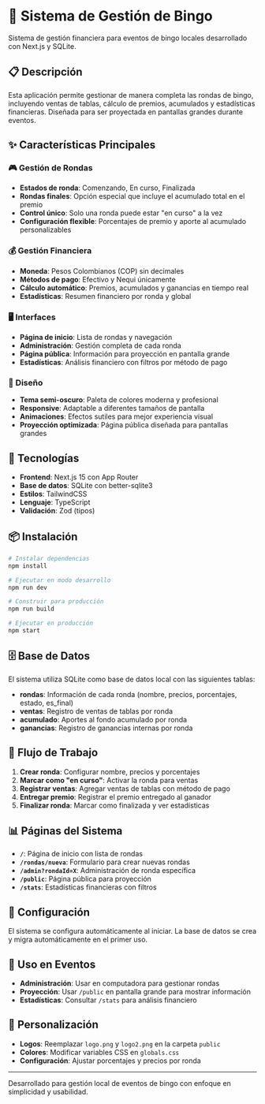 # 🎯 Sistema de Gestión de Bingo

Sistema de gestión financiera para eventos de bingo locales desarrollado con Next.js y SQLite.

## 📋 Descripción

Esta aplicación permite gestionar de manera completa las rondas de bingo, incluyendo ventas de tablas, cálculo de premios, acumulados y estadísticas financieras. Diseñada para ser proyectada en pantallas grandes durante eventos.

## ✨ Características Principales

### 🎮 Gestión de Rondas
- **Estados de ronda**: Comenzando, En curso, Finalizada
- **Rondas finales**: Opción especial que incluye el acumulado total en el premio
- **Control único**: Solo una ronda puede estar "en curso" a la vez
- **Configuración flexible**: Porcentajes de premio y aporte al acumulado personalizables

### 💰 Gestión Financiera
- **Moneda**: Pesos Colombianos (COP) sin decimales
- **Métodos de pago**: Efectivo y Nequi únicamente
- **Cálculo automático**: Premios, acumulados y ganancias en tiempo real
- **Estadísticas**: Resumen financiero por ronda y global

### 🖥️ Interfaces
- **Página de inicio**: Lista de rondas y navegación
- **Administración**: Gestión completa de cada ronda
- **Página pública**: Información para proyección en pantalla grande
- **Estadísticas**: Análisis financiero con filtros por método de pago

### 🎨 Diseño
- **Tema semi-oscuro**: Paleta de colores moderna y profesional
- **Responsive**: Adaptable a diferentes tamaños de pantalla
- **Animaciones**: Efectos sutiles para mejor experiencia visual
- **Proyección optimizada**: Página pública diseñada para pantallas grandes

## 🚀 Tecnologías

- **Frontend**: Next.js 15 con App Router
- **Base de datos**: SQLite con better-sqlite3
- **Estilos**: TailwindCSS
- **Lenguaje**: TypeScript
- **Validación**: Zod (tipos)

## 📦 Instalación

```bash
# Instalar dependencias
npm install

# Ejecutar en modo desarrollo
npm run dev

# Construir para producción
npm run build

# Ejecutar en producción
npm start
```

## 🗄️ Base de Datos

El sistema utiliza SQLite como base de datos local con las siguientes tablas:

- **rondas**: Información de cada ronda (nombre, precios, porcentajes, estado, es_final)
- **ventas**: Registro de ventas de tablas por ronda
- **acumulado**: Aportes al fondo acumulado por ronda
- **ganancias**: Registro de ganancias internas por ronda

## 🎯 Flujo de Trabajo

1. **Crear ronda**: Configurar nombre, precios y porcentajes
2. **Marcar como "en curso"**: Activar la ronda para ventas
3. **Registrar ventas**: Agregar ventas de tablas con método de pago
4. **Entregar premio**: Registrar el premio entregado al ganador
5. **Finalizar ronda**: Marcar como finalizada y ver estadísticas

## 📊 Páginas del Sistema

- **`/`**: Página de inicio con lista de rondas
- **`/rondas/nueva`**: Formulario para crear nuevas rondas
- **`/admin?rondaId=X`**: Administración de ronda específica
- **`/public`**: Página pública para proyección
- **`/stats`**: Estadísticas financieras con filtros

## 🔧 Configuración

El sistema se configura automáticamente al iniciar. La base de datos se crea y migra automáticamente en el primer uso.

## 📱 Uso en Eventos

- **Administración**: Usar en computadora para gestionar rondas
- **Proyección**: Usar `/public` en pantalla grande para mostrar información
- **Estadísticas**: Consultar `/stats` para análisis financiero

## 🎨 Personalización

- **Logos**: Reemplazar `logo.png` y `logo2.png` en la carpeta `public`
- **Colores**: Modificar variables CSS en `globals.css`
- **Configuración**: Ajustar porcentajes y precios por ronda

---

Desarrollado para gestión local de eventos de bingo con enfoque en simplicidad y usabilidad.